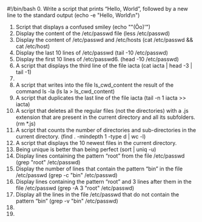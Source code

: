 #!/bin/bash
0. Write a script that prints “Hello, World”, followed by a new line to the standard output (echo -e "Hello, World\n")
1. Script that displays a confused smiley (echo "\"(Ôo)'")
2. Display the content of the /etc/passwd file (less /etc/passwd)
3. Display the content of /etc/passwd and /etc/hosts (cat /etc/passwd && cat /etc/host)
4. Display the last 10 lines of /etc/passwd (tail -10 /etc/passwd)
5. Display the first 10 lines of /etc/passwd6. (head -10 /etc/passwd)
6. A script that displays the third line of the file iacta (cat iacta | head -3 | tail -1)
7.
8. A script that writes into the file ls_cwd_content the result of the command ls -la (ls la > ls_cwd_content)
9. A script that duplicates the last line of the file iacta (tail -n 1 iacta >> iacta)
10. A script that deletes all the regular files (not the directories) with a .js extension that are present in the current directory and all its subfolders. (rm *.js)
11. A script that counts the number of directories and sub-directories in the current directory. (find . -mindepth 1 -type d | wc -l)
12. A script that displays the 10 newest files in the current directory. 
13. Being unique is better than being perfect (sort | uniq -u)
14. Display lines containing the pattern “root” from the file /etc/passwd (grep "root" /etc/passwd)
15. Display the number of lines that contain the pattern “bin” in the file /etc/passwd (grep -c "bin" /etc/passwd)
16. Display lines containing the pattern “root” and 3 lines after them in the file /etc/passwd (grep -A 3 "root" /etc/passwd)
17. Display all the lines in the file /etc/passwd that do not contain the pattern “bin” (grep -v "bin" /etc/passwd)
18.
19.
